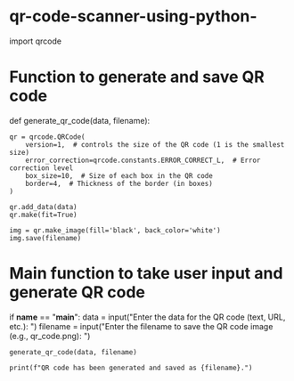 # qr-code-scanner-using-python-
import qrcode

# Function to generate and save QR code
def generate_qr_code(data, filename):
   
    qr = qrcode.QRCode(
        version=1,  # controls the size of the QR code (1 is the smallest size)
        error_correction=qrcode.constants.ERROR_CORRECT_L,  # Error correction level
        box_size=10,  # Size of each box in the QR code
        border=4,  # Thickness of the border (in boxes)
    )
    
    qr.add_data(data)
    qr.make(fit=True)
    
    img = qr.make_image(fill='black', back_color='white')
    img.save(filename)

# Main function to take user input and generate QR code
if __name__ == "__main__":
    data = input("Enter the data for the QR code (text, URL, etc.): ")
    filename = input("Enter the filename to save the QR code image (e.g., qr_code.png): ")
  
    generate_qr_code(data, filename)
    
    print(f"QR code has been generated and saved as {filename}.")
